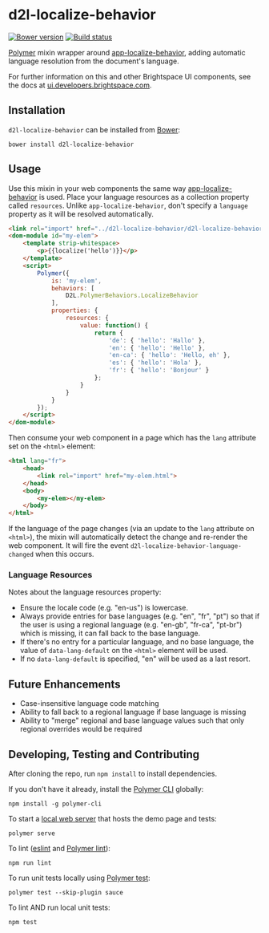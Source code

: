 # d2l-localize-behavior
[![Bower version][bower-image]][bower-url]
[![Build status][ci-image]][ci-url]

[Polymer](https://www.polymer-project.org) mixin wrapper around [app-localize-behavior](https://github.com/PolymerElements/app-localize-behavior), adding automatic language resolution from the document's language.

For further information on this and other Brightspace UI components, see the docs at [ui.developers.brightspace.com](http://ui.developers.brightspace.com/).

## Installation

`d2l-localize-behavior` can be installed from [Bower][bower-url]:

```shell
bower install d2l-localize-behavior
```

## Usage

Use this mixin in your web components the same way [app-localize-behavior](https://github.com/PolymerElements/app-localize-behavior) is used. Place your language resources as a collection property called `resources`. Unlike `app-localize-behavior`, don't specify a `language` property as it will be resolved automatically.

```html
<link rel="import" href="../d2l-localize-behavior/d2l-localize-behavior.html">
<dom-module id="my-elem">
	<template strip-whitespace>
		<p>{{localize('hello')}}</p>
	</template>
	<script>
		Polymer({
			is: 'my-elem',
			behaviors: [
				D2L.PolymerBehaviors.LocalizeBehavior
			],
			properties: {
				resources: {
					value: function() {
						return {
							'de': { 'hello': 'Hallo' },
							'en': { 'hello': 'Hello' },
							'en-ca': { 'hello': 'Hello, eh' },
							'es': { 'hello': 'Hola' },
							'fr': { 'hello': 'Bonjour' }
						};
					}
				}
			}
		});
	</script>
</dom-module>
```

Then consume your web component in a page which has the `lang` attribute set on the `<html>` element:

```html
<html lang="fr">
	<head>
		<link rel="import" href="my-elem.html">
	</head>
	<body>
		<my-elem></my-elem>
	</body>
</html>
```

If the language of the page changes (via an update to the `lang` attribute on `<html>`), the mixin will automatically detect the change and re-render the web component. It will fire the event `d2l-localize-behavior-language-changed` when this occurs.

### Language Resources

Notes about the language resources property:
* Ensure the locale code (e.g. "en-us") is lowercase.
* Always provide entries for base languages (e.g. "en", "fr", "pt") so that if the user is using a regional language (e.g. "en-gb", "fr-ca", "pt-br") which is missing, it can fall back to the base language.
* If there's no entry for a particular language, and no base language, the value of `data-lang-default` on the `<html>` element will be used.
* If no `data-lang-default` is specified, "en" will be used as a last resort.

## Future Enhancements

* Case-insensitive language code matching
* Ability to fall back to a regional language if base language is missing
* Ability to "merge" regional and base language values such that only regional overrides would be required

## Developing, Testing and Contributing

After cloning the repo, run `npm install` to install dependencies.

If you don't have it already, install the [Polymer CLI](https://www.polymer-project.org/2.0/docs/tools/polymer-cli) globally:

```shell
npm install -g polymer-cli
```

To start a [local web server](https://www.polymer-project.org/2.0/docs/tools/polymer-cli-commands#serve) that hosts the demo page and tests:

```shell
polymer serve
```

To lint ([eslint](http://eslint.org/) and [Polymer lint](https://www.polymer-project.org/2.0/docs/tools/polymer-cli-commands#lint)):

```shell
npm run lint
```

To run unit tests locally using [Polymer test](https://www.polymer-project.org/2.0/docs/tools/polymer-cli-commands#tests):

```shell
polymer test --skip-plugin sauce
```

To lint AND run local unit tests:

```shell
npm test
```

[bower-url]: http://bower.io/search/?q=d2l-localize-behavior
[bower-image]: https://badge.fury.io/bo/d2l-localize-behavior.svg
[ci-url]: https://travis-ci.org/BrightspaceUI/localize-behavior
[ci-image]: https://travis-ci.org/BrightspaceUI/localize-behavior.svg
